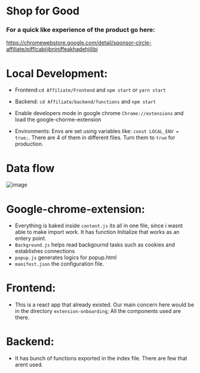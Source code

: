 # Shop for Good

### For a quick like experience of the product go here: 
https://chromewebstore.google.com/detail/sponsor-circle-affiliate/pifflcabiijbniniffeakhadehjilibi

# Local Development:
- Frontend:`cd Affiliate/Frontend` and `npm start` or `yarn start`
- Backend: `cd Affiliate/backend/functions` and `npm start`
- Enable developers mode in google chrome `Chrome://extensions` and load the google-chorme-extension

- Environments: Envs are set using variables like: `const LOCAL_ENV = true;`. There are 4 of them in different files. Turn them to `true` for production.

# Data flow
![image](https://github.com/user-attachments/assets/6ae1f8fd-d924-47f5-bee4-7facd24ad5f2)


# Google-chrome-extension:
- Everything is baked inside `content.js` its all in one file, since i wasnt able to make import work. It has function Initialize that works as an entery point.
- `Background.js` helps read backgournd tasks such as cookies and establishes connections
- `popup.js` generates logics for popup.html
- `manifest.json` the configuration file.

# Frontend:
- This is a react app that already existed. Our main concern here would be in the directory `extension-onboarding`; All the components used are there.

# Backend:
- It has bunch of functions exported in the index file. There are few that arent used. 
